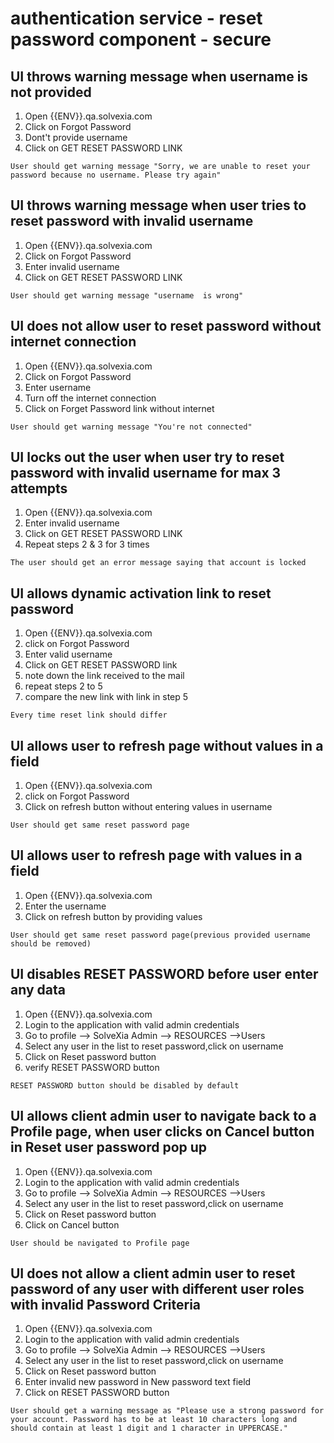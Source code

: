 # authentication service - reset password component - secure 

## UI throws warning message  when username is not provided

1. Open {{ENV}}.qa.solvexia.com 
2. Click on Forgot Password
3. Dont't provide username
4. Click on GET RESET PASSWORD LINK

`User should get warning message "Sorry, we are unable to reset your password because no username. Please try again" `

## UI throws warning message when user tries to reset password with invalid username

1. Open {{ENV}}.qa.solvexia.com 
2. Click on Forgot Password
3. Enter invalid username 
4. Click on GET RESET PASSWORD LINK

`User should get warning message "username  is wrong" `

## UI does not allow user to reset password without internet connection

1. Open {{ENV}}.qa.solvexia.com 
2. Click on Forgot Password
3. Enter username 
4. Turn off the internet connection
5. Click on Forget Password link without internet

`User should get warning message "You're not connected" `

## UI locks out the user when user try to reset password with invalid username for max 3 attempts

1. Open {{ENV}}.qa.solvexia.com
2. Enter invalid username
3. Click on GET RESET PASSWORD LINK 
4. Repeat steps 2 & 3 for 3 times

`The user should get an error message saying that account is locked`

## UI allows dynamic activation link to reset password

1. Open {{ENV}}.qa.solvexia.com 
2. click on Forgot Password
3. Enter valid username
4. Click on GET RESET PASSWORD link 
5. note down the link received to the mail
6. repeat steps 2 to 5
7. compare the new link with link in step 5

`Every time reset link should differ `

## UI allows user to refresh page without values in a field

1. Open {{ENV}}.qa.solvexia.com 
2. click on Forgot Password
3. Click on refresh button without entering values in username

`User should get same reset password page`

## UI allows user to refresh page with values in a field

1. Open {{ENV}}.qa.solvexia.com
2. Enter the username 
3. Click on refresh button by providing values 

`User should get same reset password page(previous provided username should be removed)`

## UI disables RESET PASSWORD  before user enter any data 

1. Open {{ENV}}.qa.solvexia.com
2. Login to the application with valid admin credentials
3. Go to profile --> SolveXia Admin --> RESOURCES -->Users 
4. Select any user in the list to reset password,click on username
5. Click on Reset password button
6. verify RESET PASSWORD button

`RESET PASSWORD button should be disabled by default`

## UI allows client admin user to navigate back to a Profile page, when user clicks on Cancel button in Reset user password pop up

1. Open {{ENV}}.qa.solvexia.com
2. Login to the application with valid admin credentials
3. Go to profile --> SolveXia Admin --> RESOURCES -->Users 
4. Select any user in the list to reset password,click on username
5. Click on Reset password button
6. Click on Cancel button

`User should be navigated to Profile page`

## UI does not allow a client admin user to reset password of any user with different user roles with invalid Password Criteria
 
1. Open {{ENV}}.qa.solvexia.com
2. Login to the application with valid admin credentials
3. Go to profile --> SolveXia Admin --> RESOURCES -->Users 
4. Select any user in the list to reset password,click on username
5. Click on Reset password button
6. Enter invalid new password in New password text field
7. Click on RESET PASSWORD button

`User should get a warning message as "Please use a strong password for your account. Password has to be at least 10 characters long and should contain at least 1 digit and 1 character in UPPERCASE."`

